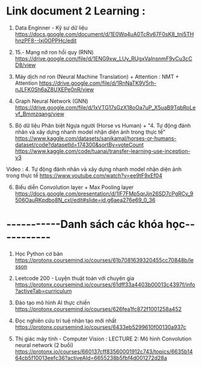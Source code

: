 # Link document 2 Learning : 
1. Data Enginner - Kỹ sư dữ liệu
https://docs.google.com/document/d/1E0Wq4uA0TcRv67F0sK8_tni5THhnzPF8--lxj0OPPHc/edit

2. 15.- Mạng nở ron hồi quy (RNN)
https://drive.google.com/file/d/1ENG9xw_LUy_RUgxVaInsnmF9vCu3cCD8/view

3. Máy dịch nơ ron (Neural Machine Translation) + Attention : NMT + Attention
https://drive.google.com/file/d/1RnNaTK9V5rh-nJLFK0Sh6aZ8UXEPe0nR/view

4. Graph Neural Network (GNN)
https://drive.google.com/file/d/1xVTG17sGzX18oOa7uP_X5uaB9TqbRoLevf_Bmmzqang/view

5. Bộ dữ liệu Phân biệt Ngựa người (Horse vs Human) + "4. Tự động đánh nhãn và xây dựng nhanh model nhận diện ảnh trong thực tế"
https://www.kaggle.com/datasets/sanikamal/horses-or-humans-dataset/code?datasetId=174300&sortBy=voteCount
https://www.kaggle.com/code/tuanai/transfer-learning-use-inception-v3

Video : 4. Tự động đánh nhãn và xây dựng nhanh model nhận diện ảnh trong thực tế
        https://www.youtube.com/watch?v=ee9tF9xEf04

6. Biểu diễn Convolution layer + Max Pooling layer 
https://docs.google.com/presentation/d/1lF7FMp5qrJjn26SD7cPgRCv_9506OauRKpdbo8N_cxI/edit#slide=id.g6aea276e69_0_36

# -----------Danh sách các khóa học-----------
1. Học Python cơ bản
https://protonx.coursemind.io/courses/61b7081639320455cc70848b/lesson

2. Leetcode 200 - Luyện thuật toán với chuyên gia
https://protonx.coursemind.io/courses/61dff33a4403b00013c4397f/info?activeTab=curriculum

3. Đào tạo mô hình AI thực chiến
https://protonx.coursemind.io/courses/626fea1fc872f1001258a452

4. Đọc nghiên cứu trí tuệ nhân tạo mới nhất
 https://protonx.coursemind.io/courses/6433eb5299610f00130a937c

5. Thị giác máy tính - Computer Vision : LECTURE 2: Mô hình Convolution neural network (2 buổi)
https://protonx.io/courses/660137cff83560001912c743/topics/6635b1464cb5f10013eefc36?activeAId=6655238b5fbf4d001272d28a
